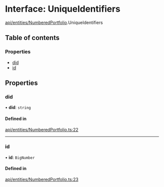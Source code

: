 # Interface: UniqueIdentifiers

[api/entities/NumberedPortfolio](../wiki/api.entities.NumberedPortfolio).UniqueIdentifiers

## Table of contents

### Properties

- [did](../wiki/api.entities.NumberedPortfolio.UniqueIdentifiers#did)
- [id](../wiki/api.entities.NumberedPortfolio.UniqueIdentifiers#id)

## Properties

### did

• **did**: `string`

#### Defined in

[api/entities/NumberedPortfolio.ts:22](https://github.com/PolymeshAssociation/polymesh-sdk/blob/3d14e829/src/api/entities/NumberedPortfolio.ts#L22)

___

### id

• **id**: `BigNumber`

#### Defined in

[api/entities/NumberedPortfolio.ts:23](https://github.com/PolymeshAssociation/polymesh-sdk/blob/3d14e829/src/api/entities/NumberedPortfolio.ts#L23)
